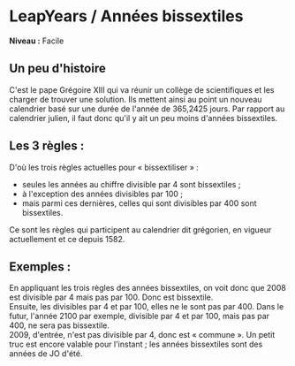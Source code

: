 # LeapYears / Années bissextiles

**Niveau :** Facile 

## Un peu d'histoire

C'est le pape Grégoire XIII qui va réunir un collège de scientifiques et les charger de trouver une solution. Ils mettent ainsi au point un nouveau calendrier basé sur une durée de l'année de 365,2425 jours. Par rapport au calendrier julien, il faut donc qu'il y ait un peu moins d'années bissextiles. 

## Les 3 règles :

D'où les trois règles actuelles pour « bissextiliser » : 
 - seules les années au chiffre divisible par 4 sont bissextiles ; 
 - à l'exception des années divisibles par 100 ; 
 - mais parmi ces dernières, celles qui sont divisibles par 400 sont bissextiles.

Ce sont les règles qui participent au calendrier dit grégorien, en vigueur actuellement et ce depuis 1582.

## Exemples :

En appliquant les trois règles des années bissextiles, on voit donc que 2008 est divisible par 4 mais pas par 100. Donc est bissextile.  
Ensuite, les divisibles par 4 et par 100, elles ne le sont pas par 400. Dans le futur, l'année 2100 par exemple, divisible par 4 et par 100, mais pas par 400, ne sera pas bissextile.   
2009, d'entrée, n'est pas divisible par 4, donc est « commune ». Un petit truc est encore valable pour l'instant ; les années bissextiles sont des années de JO d'été.